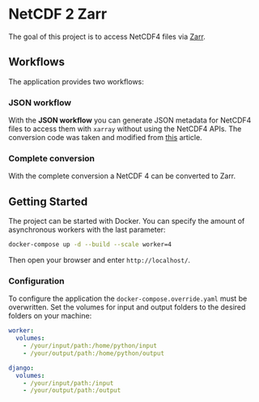 
# NetCDF 2 Zarr

The goal of this project is to access NetCDF4 files via [Zarr](https://zarr.readthedocs.io/en/stable/).

## Workflows

The application provides two workflows:

### JSON workflow

With the **JSON workflow** you can generate JSON metadata for NetCDF4 files to access them with `xarray` without using the NetCDF4 APIs. The conversion code was taken and modified from [this](https://medium.com/pangeo/fake-it-until-you-make-it-reading-goes-netcdf4-data-on-aws-s3-as-zarr-for-rapid-data-access-61e33f8fe685) article.

### Complete conversion

With the complete conversion a NetCDF 4 can be converted to Zarr.

## Getting Started

The project can be started with Docker. You can specify the amount of asynchronous workers with the last parameter:

```bash
docker-compose up -d --build --scale worker=4
```

Then open your browser and enter `http://localhost/`.

### Configuration

To configure the application the `docker-compose.override.yaml` must be overwritten. Set the volumes for input and output folders to the desired folders on your machine:

```yaml
worker:
  volumes:
    - /your/input/path:/home/python/input
    - /your/output/path:/home/python/output

django:
  volumes:
    - /your/input/path:/input
    - /your/output/path:/output
```